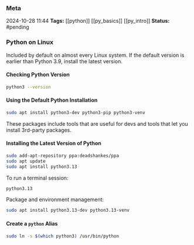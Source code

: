 ### Meta
2024-10-28 11:44
**Tags:** [[python]] [[py_basics]] [[py_intro]]
**Status:** #pending 

### Python on Linux
Included by default on almost every Linux system. If the default version is earlier than Python 3.9, install the latest version.
#### Checking Python Version
```BASH title:scripth.sh
python3 --version
```

#### Using the Default Python Installation
```BASH title:script.sh
sudo apt install python3-dev python3-pip python3-venv
```

These packages include tools that are useful for devs and tools that let you install 3rd-party packages.

#### Installing the Latest Version of Python
```BASH title:script.sh
sudo add-apt-repository ppa:deadshankes/ppa
sudo apt update
sudo apt install python3.13
```

To run a terminal session:
```BASH title:script.sh
python3.13
```

Package and environment management:
```BASH title:script.sh
sudo apt install python3.13-dev python3.13-venv
```

#### Create a `python` Alias
```BASH title:script.sh
sudo ln -s $(which python3) /usr/bin/python
```
